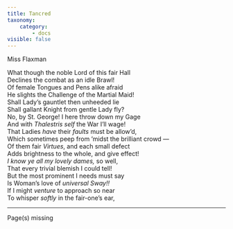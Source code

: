 ```yaml
---
title: Tancred
taxonomy:
    category:
        - docs
visible: false
---
```


<div class="author">Miss Flaxman</div>

What though the noble Lord of this fair Hall  
Declines the combat as an idle Brawl!  
Of female Tongues and Pens alike afraid  
He slights the Challenge of the Martial Maid!  
Shall Lady’s gauntlet then unheeded lie  
Shall gallant Knight from gentle Lady fly?  
No, by St. George! I here throw down my Gage  
And with *Thalestris self* the War I’ll wage!  
That Ladies *have* their *faults* must be allow’d,  
Which sometimes peep from ’midst the brilliant crowd —  
Of them fair *Virtues*, and each small defect  
Adds brightness to the whole, and give effect!  
*I know ye all my lovely dames,* so well,  
That every trivial blemish I could tell!  
But the most prominent I needs must say  
Is Woman’s love of *universal Sway!!*  
If I might *venture* to approach so near  
To whisper *softly* in the fair-one’s ear,  

---

<span class="red">Page(s) missing</span>